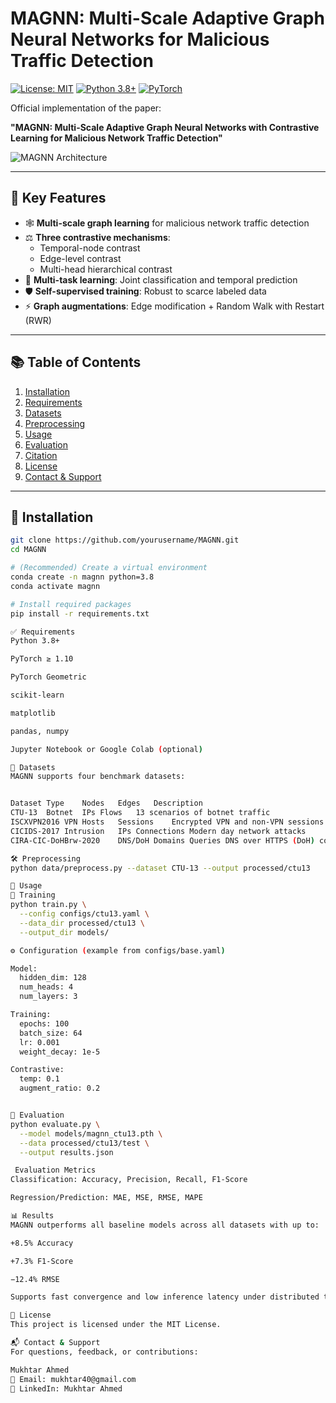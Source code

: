 # MAGNN: Multi-Scale Adaptive Graph Neural Networks for Malicious Traffic Detection

[![License: MIT](https://img.shields.io/badge/License-MIT-yellow.svg)](https://opensource.org/licenses/MIT)
[![Python 3.8+](https://img.shields.io/badge/python-3.8+-blue.svg)](https://www.python.org/downloads/)
[![PyTorch](https://img.shields.io/badge/PyTorch-1.10+-red.svg)](https://pytorch.org/)

Official implementation of the paper:

**"MAGNN: Multi-Scale Adaptive Graph Neural Networks with Contrastive Learning for Malicious Network Traffic Detection"**

![MAGNN Architecture](docs/magnn_architecture.png)

---

## 🔑 Key Features

- 🕸️ **Multi-scale graph learning** for malicious network traffic detection
- ⚖️ **Three contrastive mechanisms**:
  - Temporal-node contrast
  - Edge-level contrast
  - Multi-head hierarchical contrast
- 🎯 **Multi-task learning**: Joint classification and temporal prediction
- 🛡️ **Self-supervised training**: Robust to scarce labeled data
- ⚡ **Graph augmentations**: Edge modification + Random Walk with Restart (RWR)

---

## 📚 Table of Contents

1. [Installation](#installation)
2. [Requirements](#requirements)
3. [Datasets](#datasets)
4. [Preprocessing](#preprocessing)
5. [Usage](#usage)
6. [Evaluation](#evaluation)
7. [Citation](#citation)
8. [License](#license)
9. [Contact & Support](#contact--support)

---

## 🚀 Installation

```bash
git clone https://github.com/yourusername/MAGNN.git
cd MAGNN

# (Recommended) Create a virtual environment
conda create -n magnn python=3.8
conda activate magnn

# Install required packages
pip install -r requirements.txt

✅ Requirements
Python 3.8+

PyTorch ≥ 1.10

PyTorch Geometric

scikit-learn

matplotlib

pandas, numpy

Jupyter Notebook or Google Colab (optional)

📂 Datasets
MAGNN supports four benchmark datasets:


Dataset	Type	Nodes	Edges	Description
CTU-13	Botnet	IPs	Flows	13 scenarios of botnet traffic
ISCXVPN2016	VPN	Hosts	Sessions	Encrypted VPN and non-VPN sessions
CICIDS-2017	Intrusion	IPs	Connections	Modern day network attacks
CIRA-CIC-DoHBrw-2020	DNS/DoH	Domains	Queries	DNS over HTTPS (DoH) communication

🛠️ Preprocessing
python data/preprocess.py --dataset CTU-13 --output processed/ctu13

🧪 Usage
🔧 Training
python train.py \
  --config configs/ctu13.yaml \
  --data_dir processed/ctu13 \
  --output_dir models/

⚙️ Configuration (example from configs/base.yaml)

Model:
  hidden_dim: 128
  num_heads: 4
  num_layers: 3

Training:
  epochs: 100
  batch_size: 64
  lr: 0.001
  weight_decay: 1e-5

Contrastive:
  temp: 0.1
  augment_ratio: 0.2


🧾 Evaluation
python evaluate.py \
  --model models/magnn_ctu13.pth \
  --data processed/ctu13/test \
  --output results.json

 Evaluation Metrics
Classification: Accuracy, Precision, Recall, F1-Score

Regression/Prediction: MAE, MSE, RMSE, MAPE

📊 Results
MAGNN outperforms all baseline models across all datasets with up to:

+8.5% Accuracy

+7.3% F1-Score

−12.4% RMSE

Supports fast convergence and low inference latency under distributed training.

📄 License
This project is licensed under the MIT License.

📬 Contact & Support
For questions, feedback, or contributions:

Mukhtar Ahmed
📧 Email: mukhtar40@gmail.com
🔗 LinkedIn: Mukhtar Ahmed

